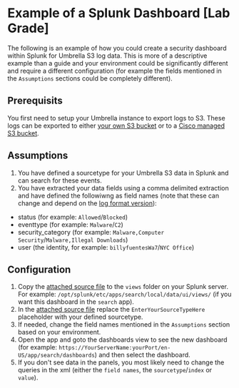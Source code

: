 # Example of a Splunk Dashboard [Lab Grade]
The following is an example of how you could create a security dashboard within Splunk for Umbrella S3 log data. This is more of a descriptive example than a guide and your environment could be significantly different and require a different configuration (for example the fields mentioned in the `Assumptions` sections could be completely different).

## Prerequisits
You first need to setup your Umbrella instance to export logs to S3. These logs can be exported to either [your own S3 bucket](https://support.umbrella.com/hc/en-us/articles/230650987-Configuring-Splunk-with-a-Self-managed-S3-Bucket) or to a [Cisco managed S3 bucket](https://support.umbrella.com/hc/en-us/articles/360001388406-Configuring-Splunk-with-a-Cisco-managed-S3-Bucket).

## Assumptions
1. You have defined a sourcetype for your Umbrella S3 data in Splunk and can search for these events.
2. You have extracted your data fields using a comma delimited extraction and have defined the followiwng as field names (note that these can change and depend on the [log format version](https://support.umbrella.com/hc/en-us/articles/231248508-Log-Export-Format-and-Versioning)):
  - status (for example: `Allowed`/`Blocked`)
  - eventtype (for example: `Malware`/`C2`)
  - security_category (for example: `Malware,Computer Security`/`Malware,Illegal Downloads`)
  - user (the identity, for example: `billyfuentesWa7`/`NYC Office`)

## Configuration
1. Copy the [attached source file](https://github.com/CiscoDevNet/cloud-security/blob/master/Umbrella/Reporting/Splunk%20S3%20Examples/umbrella_security.xml) to the `views` folder on your Splunk server. For example: `/opt/splunk/etc/apps/search/local/data/ui/views/` (if you want this dashboard in the `search` app).
2. In the [attached source file](https://github.com/CiscoDevNet/cloud-security/blob/master/Umbrella/Reporting/Splunk%20S3%20Examples/umbrella_security.xml) replace the `EnterYourSourceTypeHere` placeholder with your defined sourcetype.
3. If needed, change the field names mentioned in the `Assumptions` section based on your environment.
4. Open the app and goto the dashboards view to see the new dashboard (for example: `https://YourServerName:yourPort/en-US/app/search/dashboards`) and then select the dashboard.
5. If you don't see data in the panels, you most likely need to change the queries in the xml (either the `field names`, the `sourcetype`/`index` or `value`).
